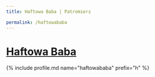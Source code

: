 ```yaml
---
title: Haftowa Baba | Patromierz

permalink: /haftowababa
---
```


# [Haftowa Baba](https://patronite.pl/haftowababa)

{% include profile.md name="haftowababa" prefix="h" %}
